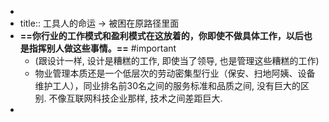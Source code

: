 -
- title:: 工具人的命运 -> 被困在原路径里面
- **==你行业的工作模式和盈利模式在这放着的，你即使不做具体工作，以后也是指挥别人做这些事情。==** #important
	- (跟设计一样, 设计是糟糕的工作, 即使当了领导, 也是管理这些糟糕的工作)
	- 物业管理本质还是一个低层次的劳动密集型行业（保安、扫地阿姨、设备维护工人），同业排名前30名之间的服务标准和品质之间, 没有巨大的区别.  不像互联网科技企业那样, 技术之间差距巨大.
-